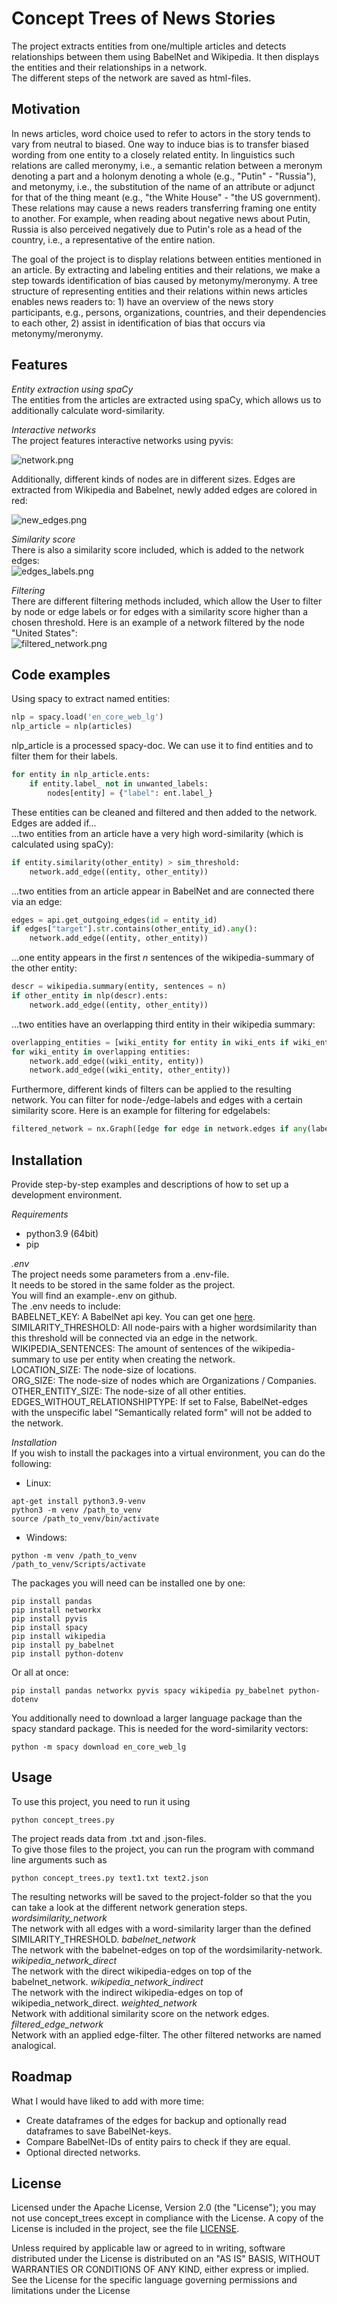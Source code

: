 # Concept Trees of News Stories

The project extracts entities from one/multiple articles and detects relationships between them using BabelNet and Wikipedia. It then displays the entities and their relationships in a network.   
The different steps of the network are saved as html-files.

## Motivation 
In news articles, word choice used to refer to actors in the story tends to vary from neutral to biased. One way to induce bias is to transfer biased wording from one entity to a closely related entity.  In linguistics such relations are called meronymy, i.e., a semantic relation between a meronym denoting a part and a holonym denoting a whole (e.g., "Putin" - "Russia"), and metonymy, i.e., the substitution of the name of an attribute or adjunct for that of the thing meant (e.g., "the White House" - "the US government).  These relations may cause a news readers transferring framing one entity to another. For example, when reading about negative news about Putin, Russia is also perceived negatively due to Putin's role as a head of the country, i.e., a representative of the entire nation.

The goal of the project is to display relations between entities mentioned in an article. By extracting and labeling entities and their relations, we make a step towards identification of bias caused by metonymy/meronymy. A tree structure of representing entities and their relations within news articles enables news readers to: 1) have an overview of the news story participants, e.g., persons, organizations, countries, and their dependencies to each other, 2) assist in identification of bias that occurs via metonymy/meronymy. 

## Features
*Entity extraction using spaCy*         
The entities from the articles are extracted using spaCy, which allows us to additionally calculate word-similarity.  

*Interactive networks*         
The project features interactive networks using pyvis: 

![network.png](https://github.com/RebeccaBraken/Concept-Trees/blob/development/network_example.png)

Additionally, different kinds of nodes are in different sizes. 
Edges are extracted from Wikipedia and Babelnet, newly added edges are colored in red:  

![new_edges.png](https://github.com/RebeccaBraken/Concept-Trees/blob/development/new_edges_example.png)   

*Similarity score*            
There is also a similarity score included, which is added to the network edges:   
![edges_labels.png](https://github.com/RebeccaBraken/Concept-Trees/blob/development/edge_labels_example.png)

*Filtering*          
There are different filtering methods included, which allow the User to filter by node or edge labels or for edges with a similarity score higher than a chosen threshold.
Here is an example of a network filtered by the node "United States":       
![filtered_network.png](https://github.com/RebeccaBraken/Concept-Trees/blob/development/nodefilter_example.png)


## Code examples    
Using spacy to extract named entities:
```python
nlp = spacy.load('en_core_web_lg')
nlp_article = nlp(articles)
```
nlp_article is a processed spacy-doc. We can use it to find entities and to filter them for their labels.

```python
for entity in nlp_article.ents:
    if entity.label_ not in unwanted_labels:
        nodes[entity] = {"label": ent.label_}
```

These entities can be cleaned and filtered and then added to the network.    
Edges are added if...     
...two entities from an article have a very high word-similarity (which is calculated using spaCy):
```python
if entity.similarity(other_entity) > sim_threshold:
    network.add_edge((entity, other_entity))
```
...two entities from an article appear in BabelNet and are connected there via an edge: 
```python
edges = api.get_outgoing_edges(id = entity_id)
if edges["target"].str.contains(other_entity_id).any():
    network.add_edge((entity, other_entity))
```
...one entity appears in the first _n_ sentences of the wikipedia-summary of the other entity:
```python
descr = wikipedia.summary(entity, sentences = n)
if other_entity in nlp(descr).ents:
    network.add_edge((entity, other_entity))
```
...two entities have an overlapping third entity in their wikipedia summary:
```python
overlapping_entities = [wiki_entity for entity in wiki_ents if wiki_entity in wiki_ents[entity]]
for wiki_entity in overlapping entities:
    network.add_edge((wiki_entity, entity))
    network.add_edge((wiki_entity, other_entity))
```
Furthermore, different kinds of filters can be applied to the resulting network. You can filter for node-/edge-labels and edges with a certain similarity score. 
Here is an example for filtering for edgelabels:
```python
filtered_network = nx.Graph([edge for edge in network.edges if any(label in edge for label in labels)])
```


## Installation        
Provide step-by-step examples and descriptions of how to set up a development environment.
     
*Requirements*   
- python3.9 (64bit) 
- pip    

*.env*    
The project needs some parameters from a .env-file.   
It needs to be stored in the same folder as the project.    
You will find an example-.env on github.  
The .env needs to include:     
BABELNET_KEY: A BabelNet api key. You can get one [here](https://babelnet.org/register).
SIMILARITY_THRESHOLD: All node-pairs with a higher wordsimilarity than this threshold will be connected via an edge in the network.     
WIKIPEDIA_SENTENCES: The amount of sentences of the wikipedia-summary to use per entity when creating the network.     
LOCATION_SIZE: The node-size of locations.     
ORG_SIZE: The node-size of nodes which are Organizations / Companies.     
OTHER_ENTITY_SIZE: The node-size of all other entities.     
EDGES_WITHOUT_RELATIONSHIPTYPE: If set to False, BabelNet-edges with the unspecific label "Semantically related form" will not be added to the network.     
     
*Installation*  
If you wish to install the packages into a virtual environment, you can do the following:
- Linux:
```
apt-get install python3.9-venv
python3 -m venv /path_to_venv
source /path_to_venv/bin/activate
```
- Windows: 
```
python -m venv /path_to_venv
/path_to_venv/Scripts/activate
```

The packages you will need can be installed one by one:    
```
pip install pandas 		
pip install networkx	
pip install pyvis 		
pip install spacy 		
pip install wikipedia	
pip install py_babelnet
pip install python-dotenv
```
Or all at once:   
```
pip install pandas networkx pyvis spacy wikipedia py_babelnet python-dotenv
```

You additionally need to download a larger language package than the spacy standard package. This is needed for the word-similarity vectors:     
```
python -m spacy download en_core_web_lg
```

## Usage
To use this project, you need to run it using 
```
python concept_trees.py
```
The project reads data from .txt and .json-files.    
To give those files to the project, you can run the program with command line arguments such as 
```
python concept_trees.py text1.txt text2.json
```
The resulting networks will be saved to the project-folder so that the you can take a look at the different network generation steps.  
*wordsimilarity_network*       
The network with all edges with a word-similarity larger than the defined SIMILARITY_THRESHOLD.
*babelnet_network*       
The network with the babelnet-edges on top of the wordsimilarity-network.
*wikipedia_network_direct*      
The network with the direct wikipedia-edges on top of the babelnet_network.
*wikipedia_network_indirect*       
The network with the indirect wikipedia-edges on top of wikipedia_network_direct.
*weighted_network*       
Network with additional similarity score on the network edges.
*filtered_edge_network*       
Network with an applied edge-filter. The other filtered networks are named analogical.


## Roadmap
What I would have liked to add with more time:
- Create dataframes of the edges for backup and optionally read dataframes to save BabelNet-keys.
- Compare BabelNet-IDs of entity pairs to check if they are equal.
- Optional directed networks.

## License
Licensed under the Apache License, Version 2.0 (the "License"); you may not use concept_trees except in compliance with the License. A copy of the License is included in the project, see the file [LICENSE](LICENSE).

Unless required by applicable law or agreed to in writing, software distributed under the License is distributed on an "AS IS" BASIS, WITHOUT WARRANTIES OR CONDITIONS OF ANY KIND, either express or implied. See the License for the specific language governing permissions and limitations under the License
